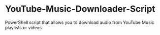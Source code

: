 # YouTube-Music-Downloader-Script
PowerShell script that allows you to download audio from YouTube Music playlists or videos
